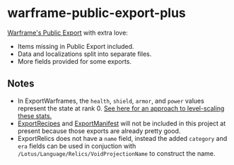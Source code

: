 # warframe-public-export-plus

[Warframe's Public Export](https://github.com/calamity-inc/warframe-public-export) with extra love:
- Items missing in Public Export included.
- Data and localizations split into separate files.
- More fields provided for some exports.

## Notes

- In ExportWarframes, the `health`, `shield`, `armor`, and `power` values represent the state at rank 0. [See here for an approach to level-scaling these stats.](https://github.com/Sainan/warframe-build-evaluator/blob/d05257f704e688ec387c697c6768b951cf3d5389/evaluator.pluto#L438-L500)
- [ExportRecipes](https://github.com/calamity-inc/warframe-public-export/blob/senpai/ExportRecipes.json) and [ExportManifest](https://raw.githubusercontent.com/calamity-inc/warframe-public-export/senpai/ExportManifest.json) will not be included in this project at present because those exports are already pretty good.
- ExportRelics does not have a `name` field, instead the added `category` and `era` fields can be used in conjuction with `/Lotus/Language/Relics/VoidProjectionName` to construct the name.
